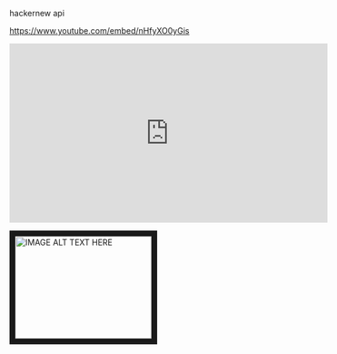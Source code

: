 

hackernew api

https://www.youtube.com/embed/nHfyXO0yGis


<iframe width="560" height="315" src="https://www.youtube.com/embed/nHfyXO0yGis" frameborder="0" allow="autoplay; encrypted-media" allowfullscreen></iframe>


<a href="http://www.youtube.com/watch?feature=player_embedded&v=nHfyXO0yGis
" target="_blank"><img src="http://img.youtube.com/vi/nHfyXO0yGis/0.jpg" 
alt="IMAGE ALT TEXT HERE" width="240" height="180" border="10" /></a>
